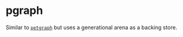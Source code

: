 # pgraph

Similar to [`petgraph`](https://github.com/petgraph/petgraph) but uses a generational arena as a backing store.

```rust

```